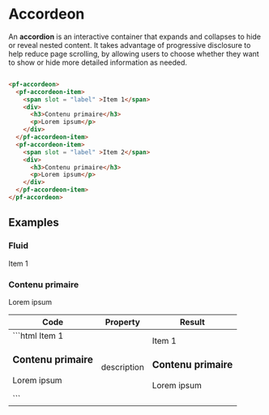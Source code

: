 # Accordeon

An **accordion** is an interactive container that expands and collapses to hide or reveal nested content. It takes advantage of progressive disclosure to help reduce page scrolling, by allowing users to choose whether they want to show or hide more detailed information as needed.

```html live

<pf-accordeon>
  <pf-accordeon-item>
    <span slot = "label" >Item 1</span>
    <div>
      <h3>Contenu primaire</h3>
      <p>Lorem ipsum</p>
    </div>
  </pf-accordeon-item>
  <pf-accordeon-item>
    <span slot = "label" >Item 2</span>
    <div>
      <h3>Contenu primaire</h3>
      <p>Lorem ipsum</p>
    </div>
  </pf-accordeon-item>
</pf-accordeon>

```

## Examples

### Fluid

<div class="sample-bloc full-width">

  <pf-accordeon>
    <pf-accordeon-item>
      <span slot = "label" >Item 1</span>
      <div>
        <h3>Contenu primaire</h3>
        <p>Lorem ipsum</p>
      </div>
    </pf-accordeon-item>
  </pf-accordeon>

</div>

<div class = "sample-table full-width">

  <table>
    <thead>
      <tr>
        <th>Code</th>
        <th>Property</th>
        <th>Result</th>
      </tr>
    </thead>
    <tbody>
      <tr>
        <td>
          ```html
            <pf-accordeon-item>
              <span slot = "label" >Item 1</span>
              <div>
                <h3>Contenu primaire</h3>
                <p>Lorem ipsum</p>
              </div>
            </pf-accordeon-item>
          ```
        </td>
        <td>description</td>
        <td>
            <pf-accordeon>
              <pf-accordeon-item>
                <span slot = "label" >Item 1</span>
                <div>
                  <h3>Contenu primaire</h3>
                  <p>Lorem ipsum</p>
                </div>
              </pf-accordeon-item>
            </pf-accordeon>
        </td>
      </tr>
    </tbody>
  </table>

</div>